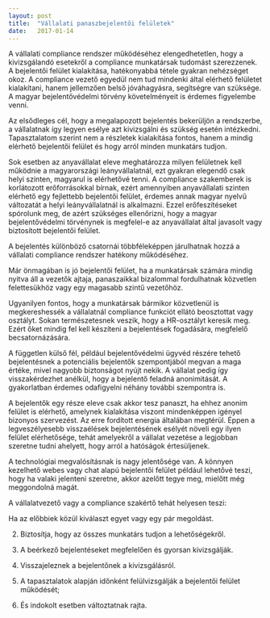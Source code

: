 ```yaml
---
layout: post
title:  "Vállalati panaszbejelentői felületek"
date:   2017-01-14
---
```


A vállalati compliance rendszer működéséhez elengedhetetlen, hogy a kivizsgálandó esetekről a compliance munkatársak tudomást szerezzenek. A bejelentői felület kialakítása, hatékonyabbá tétele gyakran nehézséget okoz. A compliance vezető egyedül nem tud mindenki által elérhető felületet kialakítani, hanem jellemzően belső jóváhagyásra, segítségre van szüksége. A magyar bejelentővédelmi törvény követelményeit is érdemes figyelembe venni.
 
<!-- break -->

Az elsődleges cél, hogy a megalapozott bejelentés bekerüljön a rendszerbe, a vállalatnak így legyen esélye azt kivizsgálni és szükség esetén intézkedni. Tapasztalatom szerint nem a részletek kialakítása fontos, hanem a mindig elérhető bejelentői felület és hogy arról minden munkatárs tudjon. 

Sok esetben az anyavállalat eleve meghatározza milyen felületnek kell működnie a magyarországi leányvállalatnál, ezt gyakran elegendő csak helyi szinten, magyarul is elérhetővé tenni. A compliance szakemberek is korlátozott erőforrásokkal bírnak, ezért amennyiben anyavállalati szinten elérhető egy fejlettebb bejelentői felület, érdemes annak magyar nyelvű változatát a helyi leányvállalatnál is alkalmazni. Ezzel erőfeszítéseket spórolunk meg, de azért szükséges ellenőrizni, hogy a magyar bejelentővédelmi törvénynek is megfelel-e az anyavállalat által javasolt vagy biztosított bejelentői felület.
 
A bejelentés különböző csatornái többféleképpen járulhatnak hozzá a vállalati compliance rendszer hatékony működéséhez.
 
Már önmagában is jó bejelentői felület, ha a munkatársak számára mindig nyitva áll a vezetők ajtaja, panaszaikkal bizalommal fordulhatnak közvetlen felettesükhöz vagy egy magasabb szintű vezetőhöz.
 
Ugyanilyen fontos, hogy a munkatársak bármikor közvetlenül is megkereshessék a vállalatnál compliance funkciót ellátó beosztottat vagy osztályt. Sokan természetesnek veszik, hogy a HR-osztályt keresik meg. Ezért őket mindig fel kell készíteni a bejelentések fogadására, megfelelő becsatornázására.
 
A független külső fél, például bejelentővédelmi ügyvéd részére tehető bejelentésnek a potenciális bejelentők szempontjából megvan a maga értéke, mivel  nagyobb biztonságot nyújt nekik. A vállalat pedig így visszakérdezhet anélkül, hogy a bejelentő feladná anonimitását. A gyakorlatban érdemes odafigyelni néhány további szempontra is.
 
A bejelentők egy része eleve csak akkor tesz panaszt, ha ehhez anonim felület is elérhető, amelynek kialakítása viszont mindenképpen igényel bizonyos szervezést. Az erre fordított energia általában megtérül. Éppen a legveszélyesebb visszaélések bejelentésének esélyét növeli egy ilyen felület elérhetősége, tehát amelyekről a vállalat vezetése a legjobban szeretne tudni ahelyett, hogy arról a hatóságok értesüljenek.
 
A technológiai megvalósításnak is nagy jelentősége van. A könnyen kezelhető webes vagy chat alapú bejelentői felület például lehetővé teszi, hogy ha valaki jelenteni szeretne, akkor azelőtt tegye meg, mielőtt még meggondolná magát. 

A vállalatvezető vagy a compliance szakértő tehát helyesen teszi:
 
Ha az előbbiek közül kiválaszt egyet vagy egy pár megoldást.
 
2. Biztosítja, hogy az összes munkatárs tudjon a lehetőségekről.
 
3. A beérkező bejelentéseket megfelelően és gyorsan kivizsgálják.
 
4. Visszajeleznek a bejelentőnek a kivizsgálásról.
 
5. A tapasztalatok alapján időnként felülvizsgálják a bejelentői felület működését;

6. És indokolt esetben változtatnak rajta.
